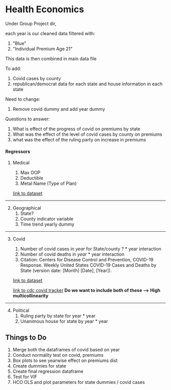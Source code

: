 # Health Economics

Under Group Project dir,

each year is our cleaned data filtered with:
1. "Blue"
2. "Individual Premium Age 21"

This data is then combined in main data file

To add:
1. Covid cases by county
2. republican/democrat data for each state and house information in each state

Need to change:
1. Remove covid dummy and add year dummy

Questions to answer:
1. What is effect of the progress of covid on premiums by state
2. What was the effect of the level of covid cases by county on premiums
3. what was the effect of the ruling party on increase in premiums

#### Regressors

1. Medical 
    1. Max OOP
    2. Deductible
    3. Metal Name (Type of Plan) 
   
   [link to dataset](https://www.cms.gov/cciio/resources/data-resources/qhp-choice-premiums)
---
2. Geographical
   1. State?
   2. County indicator variable
   3. Time trend yearly dummy

---
3. Covid
   1. Number of covid cases in _year_ for State/county ? * year interaction
   2. Number of covid deaths in _year_ * year interaction
   3. Citation: Centers for Disease Control and Prevention, COVID-19 Response. Weekly United States COVID-19 Cases and Deaths by State (version date: [Month] [Date], [Year]).
   
   [link to dataset](https://data.cdc.gov/Case-Surveillance/Weekly-United-States-COVID-19-Cases-and-Deaths-by-/pwn4-m3yp)
   
   [link to cdc covid tracker](https://covid.cdc.gov/covid-data-tracker/#cases_totalcases)
   **Do we want to include both of these --> High multicollinearity**

---
4. Political
   1. Ruling party by state for year * year
   2. Unanimous house for state by year * year

## Things to Do

   1. Merge both the dataframes of covid based on year
   2. Conduct normality test on covid, premiums
   3. Box plots to see yearwise effect on premiums dist
   4. Create dummies for state
   5. Create final regression dataframe
   6. Test for VIF
   7. HCO OLS and plot parameters for state dummies / covid cases
